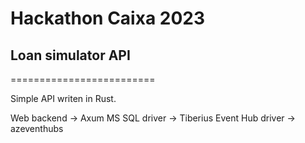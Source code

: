 # Hackathon Caixa 2023
## Loan simulator API

=========================

Simple API writen in Rust.

Web backend -> Axum
MS SQL driver -> Tiberius
Event Hub driver -> azeventhubs